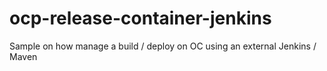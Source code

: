 # ocp-release-container-jenkins
Sample on how manage a build / deploy on OC using an external Jenkins / Maven 
